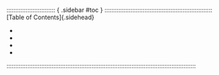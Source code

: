 :::::::::::::::::::::::::::: { .sidebar #toc } ::::::::::::::::::::::::::::::::::::::::::::::::::::::::::::::
[Table of Contents]{.sidehead}

- <a href="#credits"></a>
- <a href="#safety"></a>
- <a href="#anchor-license"></a>
- <a href="#anchor-charsheet"></a>

:::::::::::::::::::::::::::::::::::::::::::::::::::::::::::::::::::::::::::::::::::::::::::::::::::::::::::::
